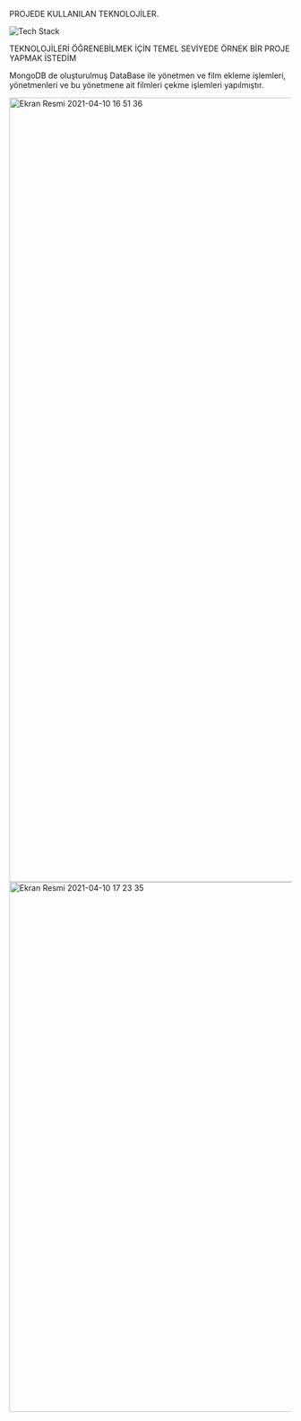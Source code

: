
PROJEDE KULLANILAN TEKNOLOJİLER.

![Tech Stack](https://user-images.githubusercontent.com/51972191/114272691-d6013880-9a1f-11eb-87eb-8792576ea291.jpg)


TEKNOLOJİLERİ ÖĞRENEBİLMEK İÇİN TEMEL SEVİYEDE ÖRNEK BİR PROJE YAPMAK İSTEDİM

MongoDB de oluşturulmuş DataBase ile yönetmen ve film ekleme işlemleri, yönetmenleri ve bu yönetmene ait filmleri çekme işlemleri yapılmıştır.


<img width="1399" alt="Ekran Resmi 2021-04-10 16 51 36" src="https://user-images.githubusercontent.com/51972191/114272939-d8b05d80-9a20-11eb-844a-5a67ec0f042c.png">


<img width="945" alt="Ekran Resmi 2021-04-10 17 23 35" src="https://user-images.githubusercontent.com/51972191/114273119-976c7d80-9a21-11eb-9af8-c324da9837fd.png">
